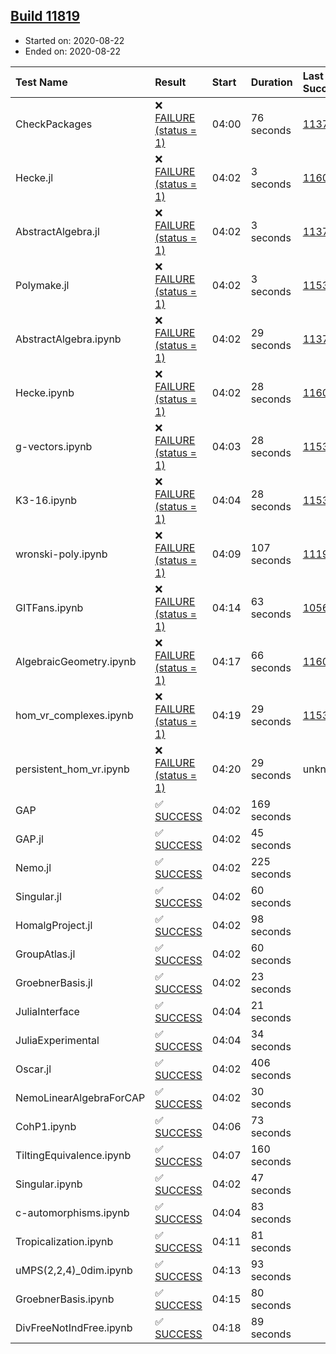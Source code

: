 ## [Build 11819](https://oscarci.mathematik.uni-kl.de/job/oscar/11819/)

* Started on: 2020-08-22
* Ended on: 2020-08-22

| Test Name    | Result | Start | Duration | Last Success | First Failure |
|:-------------|:-------|:------|:---------|:-------------|:--------------|
| CheckPackages | ❌ [FAILURE (status = 1)](https://oscarci.mathematik.uni-kl.de/job/oscar/11819/artifact/logs/build-11819/CheckPackages.log) | 04:00 | 76 seconds | [11376](https://oscarci.mathematik.uni-kl.de/job/oscar/11376/) | [11377](https://oscarci.mathematik.uni-kl.de/job/oscar/11377/) |
| Hecke.jl | ❌ [FAILURE (status = 1)](https://oscarci.mathematik.uni-kl.de/job/oscar/11819/artifact/logs/build-11819/Hecke.jl.log) | 04:02 | 3 seconds | [11602](https://oscarci.mathematik.uni-kl.de/job/oscar/11602/) | [11603](https://oscarci.mathematik.uni-kl.de/job/oscar/11603/) |
| AbstractAlgebra.jl | ❌ [FAILURE (status = 1)](https://oscarci.mathematik.uni-kl.de/job/oscar/11819/artifact/logs/build-11819/AbstractAlgebra.jl.log) | 04:02 | 3 seconds | [11376](https://oscarci.mathematik.uni-kl.de/job/oscar/11376/) | [11377](https://oscarci.mathematik.uni-kl.de/job/oscar/11377/) |
| Polymake.jl | ❌ [FAILURE (status = 1)](https://oscarci.mathematik.uni-kl.de/job/oscar/11819/artifact/logs/build-11819/Polymake.jl.log) | 04:02 | 3 seconds | [11532](https://oscarci.mathematik.uni-kl.de/job/oscar/11532/) | [11533](https://oscarci.mathematik.uni-kl.de/job/oscar/11533/) |
| AbstractAlgebra.ipynb | ❌ [FAILURE (status = 1)](https://oscarci.mathematik.uni-kl.de/job/oscar/11819/artifact/logs/build-11819/AbstractAlgebra.ipynb.log) | 04:02 | 29 seconds | [11376](https://oscarci.mathematik.uni-kl.de/job/oscar/11376/) | [11377](https://oscarci.mathematik.uni-kl.de/job/oscar/11377/) |
| Hecke.ipynb | ❌ [FAILURE (status = 1)](https://oscarci.mathematik.uni-kl.de/job/oscar/11819/artifact/logs/build-11819/Hecke.ipynb.log) | 04:02 | 28 seconds | [11602](https://oscarci.mathematik.uni-kl.de/job/oscar/11602/) | [11603](https://oscarci.mathematik.uni-kl.de/job/oscar/11603/) |
| g-vectors.ipynb | ❌ [FAILURE (status = 1)](https://oscarci.mathematik.uni-kl.de/job/oscar/11819/artifact/logs/build-11819/g-vectors.ipynb.log) | 04:03 | 28 seconds | [11532](https://oscarci.mathematik.uni-kl.de/job/oscar/11532/) | [11533](https://oscarci.mathematik.uni-kl.de/job/oscar/11533/) |
| K3-16.ipynb | ❌ [FAILURE (status = 1)](https://oscarci.mathematik.uni-kl.de/job/oscar/11819/artifact/logs/build-11819/K3-16.ipynb.log) | 04:04 | 28 seconds | [11532](https://oscarci.mathematik.uni-kl.de/job/oscar/11532/) | [11533](https://oscarci.mathematik.uni-kl.de/job/oscar/11533/) |
| wronski-poly.ipynb | ❌ [FAILURE (status = 1)](https://oscarci.mathematik.uni-kl.de/job/oscar/11819/artifact/logs/build-11819/wronski-poly.ipynb.log) | 04:09 | 107 seconds | [11192](https://oscarci.mathematik.uni-kl.de/job/oscar/11192/) | [11193](https://oscarci.mathematik.uni-kl.de/job/oscar/11193/) |
| GITFans.ipynb | ❌ [FAILURE (status = 1)](https://oscarci.mathematik.uni-kl.de/job/oscar/11819/artifact/logs/build-11819/GITFans.ipynb.log) | 04:14 | 63 seconds | [10566](https://oscarci.mathematik.uni-kl.de/job/oscar/10566/) | [10567](https://oscarci.mathematik.uni-kl.de/job/oscar/10567/) |
| AlgebraicGeometry.ipynb | ❌ [FAILURE (status = 1)](https://oscarci.mathematik.uni-kl.de/job/oscar/11819/artifact/logs/build-11819/AlgebraicGeometry.ipynb.log) | 04:17 | 66 seconds | [11602](https://oscarci.mathematik.uni-kl.de/job/oscar/11602/) | [11603](https://oscarci.mathematik.uni-kl.de/job/oscar/11603/) |
| hom_vr_complexes.ipynb | ❌ [FAILURE (status = 1)](https://oscarci.mathematik.uni-kl.de/job/oscar/11819/artifact/logs/build-11819/hom_vr_complexes.ipynb.log) | 04:19 | 29 seconds | [11532](https://oscarci.mathematik.uni-kl.de/job/oscar/11532/) | [11533](https://oscarci.mathematik.uni-kl.de/job/oscar/11533/) |
| persistent_hom_vr.ipynb | ❌ [FAILURE (status = 1)](https://oscarci.mathematik.uni-kl.de/job/oscar/11819/artifact/logs/build-11819/persistent_hom_vr.ipynb.log) | 04:20 | 29 seconds | unknown | unknown |
| GAP | ✅ [SUCCESS](https://oscarci.mathematik.uni-kl.de/job/oscar/11819/artifact/logs/build-11819/GAP.log) | 04:02 | 169 seconds |  |  |
| GAP.jl | ✅ [SUCCESS](https://oscarci.mathematik.uni-kl.de/job/oscar/11819/artifact/logs/build-11819/GAP.jl.log) | 04:02 | 45 seconds |  |  |
| Nemo.jl | ✅ [SUCCESS](https://oscarci.mathematik.uni-kl.de/job/oscar/11819/artifact/logs/build-11819/Nemo.jl.log) | 04:02 | 225 seconds |  |  |
| Singular.jl | ✅ [SUCCESS](https://oscarci.mathematik.uni-kl.de/job/oscar/11819/artifact/logs/build-11819/Singular.jl.log) | 04:02 | 60 seconds |  |  |
| HomalgProject.jl | ✅ [SUCCESS](https://oscarci.mathematik.uni-kl.de/job/oscar/11819/artifact/logs/build-11819/HomalgProject.jl.log) | 04:02 | 98 seconds |  |  |
| GroupAtlas.jl | ✅ [SUCCESS](https://oscarci.mathematik.uni-kl.de/job/oscar/11819/artifact/logs/build-11819/GroupAtlas.jl.log) | 04:02 | 60 seconds |  |  |
| GroebnerBasis.jl | ✅ [SUCCESS](https://oscarci.mathematik.uni-kl.de/job/oscar/11819/artifact/logs/build-11819/GroebnerBasis.jl.log) | 04:02 | 23 seconds |  |  |
| JuliaInterface | ✅ [SUCCESS](https://oscarci.mathematik.uni-kl.de/job/oscar/11819/artifact/logs/build-11819/JuliaInterface.log) | 04:04 | 21 seconds |  |  |
| JuliaExperimental | ✅ [SUCCESS](https://oscarci.mathematik.uni-kl.de/job/oscar/11819/artifact/logs/build-11819/JuliaExperimental.log) | 04:04 | 34 seconds |  |  |
| Oscar.jl | ✅ [SUCCESS](https://oscarci.mathematik.uni-kl.de/job/oscar/11819/artifact/logs/build-11819/Oscar.jl.log) | 04:02 | 406 seconds |  |  |
| NemoLinearAlgebraForCAP | ✅ [SUCCESS](https://oscarci.mathematik.uni-kl.de/job/oscar/11819/artifact/logs/build-11819/NemoLinearAlgebraForCAP.log) | 04:02 | 30 seconds |  |  |
| CohP1.ipynb | ✅ [SUCCESS](https://oscarci.mathematik.uni-kl.de/job/oscar/11819/artifact/logs/build-11819/CohP1.ipynb.log) | 04:06 | 73 seconds |  |  |
| TiltingEquivalence.ipynb | ✅ [SUCCESS](https://oscarci.mathematik.uni-kl.de/job/oscar/11819/artifact/logs/build-11819/TiltingEquivalence.ipynb.log) | 04:07 | 160 seconds |  |  |
| Singular.ipynb | ✅ [SUCCESS](https://oscarci.mathematik.uni-kl.de/job/oscar/11819/artifact/logs/build-11819/Singular.ipynb.log) | 04:02 | 47 seconds |  |  |
| c-automorphisms.ipynb | ✅ [SUCCESS](https://oscarci.mathematik.uni-kl.de/job/oscar/11819/artifact/logs/build-11819/c-automorphisms.ipynb.log) | 04:04 | 83 seconds |  |  |
| Tropicalization.ipynb | ✅ [SUCCESS](https://oscarci.mathematik.uni-kl.de/job/oscar/11819/artifact/logs/build-11819/Tropicalization.ipynb.log) | 04:11 | 81 seconds |  |  |
| uMPS(2,2,4)_0dim.ipynb | ✅ [SUCCESS](https://oscarci.mathematik.uni-kl.de/job/oscar/11819/artifact/logs/build-11819/uMPS-2-2-4-_0dim.ipynb.log) | 04:13 | 93 seconds |  |  |
| GroebnerBasis.ipynb | ✅ [SUCCESS](https://oscarci.mathematik.uni-kl.de/job/oscar/11819/artifact/logs/build-11819/GroebnerBasis.ipynb.log) | 04:15 | 80 seconds |  |  |
| DivFreeNotIndFree.ipynb | ✅ [SUCCESS](https://oscarci.mathematik.uni-kl.de/job/oscar/11819/artifact/logs/build-11819/DivFreeNotIndFree.ipynb.log) | 04:18 | 89 seconds |  |  |
